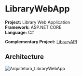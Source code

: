 # LibraryWebApp
**Project:** Library Web Application<br>
**Framework:** ASP.NET CORE<br>
**Language:** C#


**Complementary Project:** [LibraryAPI](https://github.com/SwamiCarvalho/LibraryAPI)

## Architecture
![Arquitetura_LibraryWebApp](https://github.com/SwamiCarvalho/LibraryAPI/assets/44226533/1e56e3fa-c5ba-4269-8c6c-816013066af0)

